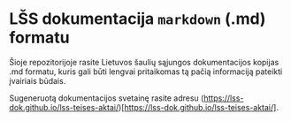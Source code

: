 # LŠS dokumentacija `markdown` (.md) formatu

Šioje repozitorijoje rasite Lietuvos šaulių sąjungos dokumentacijos kopijas .md formatu, kuris gali būti lengvai pritaikomas tą pačią informaciją pateikti įvairiais būdais.

Sugeneruotą dokumentacijos svetainę rasite adresu (https://lss-dok.github.io/lss-teises-aktai/)[https://lss-dok.github.io/lss-teises-aktai/].
